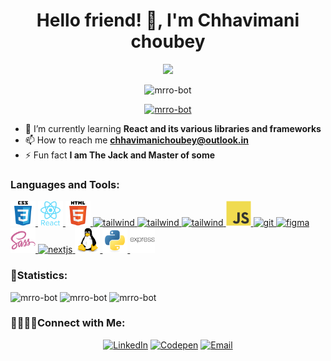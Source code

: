 <h1 align="center"> Hello friend! 🤖, I'm Chhavimani choubey </h1>

<p align='center'>
  <img src="https://i.pinimg.com/originals/16/fe/7e/16fe7e7fb6eebb3087b6dc418748ee56.gif" width="300"/>
</p>

<p align="center">
  <img src="https://komarev.com/ghpvc/?username=mrro-bot&label=Profile%20views&color=0e75b6&style=flat" alt="mrro-bot" />
</p>

<p align='center'>
  <a href="https://github.com/ryo-ma/github-profile-trophy">
    <img src="https://github-profile-trophy.vercel.app/?username=mrro-bot" alt="mrro-bot" />
  </a>
</p>

- 🌱 I’m currently learning **React and its various libraries and frameworks**
- 📫 How to reach me **<chhavimanichoubey@outlook.in>**
- ⚡ Fun fact **I am The Jack and Master of some**

<h3>Languages and Tools:</h3>

<p align="left">
<a href="https://www.w3schools.com/css/" target="_blank" rel="noreferrer"> <img src="https://raw.githubusercontent.com/devicons/devicon/master/icons/css3/css3-original-wordmark.svg" alt="css3" width="40" height="40"/> </a>
<a href="https://reactjs.org/" target="_blank" rel="noreferrer"> <img src="https://raw.githubusercontent.com/devicons/devicon/master/icons/react/react-original-wordmark.svg" alt="react" width="40" height="40"/> </a>
<a href="https://www.w3.org/html/" target="_blank" rel="noreferrer"> <img src="https://raw.githubusercontent.com/devicons/devicon/master/icons/html5/html5-original-wordmark.svg" alt="html5" width="40" height="40"/> </a>
<a href="https://tailwindcss.com/" target="_blank" rel="noreferrer"> <img src="https://www.vectorlogo.zone/logos/tailwindcss/tailwindcss-icon.svg" alt="tailwind" width="40" height="40"/> </a>
<a href="https://www.typescriptlang.org/" target="_blank" rel="noreferrer"> <img src="https://www.vectorlogo.zone/logos/typescriptlang/typescriptlang-icon.svg" alt="tailwind" width="40" height="40"/> </a>
<a href="https://graphql.org/" target="_blank" rel="noreferrer"> <img src="https://www.vectorlogo.zone/logos/graphql/graphql-icon.svg" alt="tailwind" width="40" height="40"/> </a>
<a href="https://developer.mozilla.org/en-US/docs/Web/JavaScript" target="_blank" rel="noreferrer"> <img src="https://raw.githubusercontent.com/devicons/devicon/master/icons/javascript/javascript-original.svg" alt="javascript" width="40" height="40"/> </a>
<a href="https://git-scm.com/" target="_blank" rel="noreferrer"> <img src="https://www.vectorlogo.zone/logos/git-scm/git-scm-icon.svg" alt="git" width="40" height="40"/> </a>
<a href="https://www.figma.com/" target="_blank" rel="noreferrer"> <img src="https://www.vectorlogo.zone/logos/figma/figma-icon.svg" alt="figma" width="40" height="40"/> </a>
<a href="https://sass-lang.com" target="_blank" rel="noreferrer"> <img src="https://raw.githubusercontent.com/devicons/devicon/master/icons/sass/sass-original.svg" alt="sass" width="40" height="40"/> </a>
<a href="https://nextjs.org/" target="_blank" rel="noreferrer"> <img src="https://cdn.worldvectorlogo.com/logos/nextjs-2.svg" alt="nextjs" width="40" height="40"/> </a>
<a href="https://www.linux.org/" target="_blank" rel="noreferrer"> <img src="https://raw.githubusercontent.com/devicons/devicon/master/icons/linux/linux-original.svg" alt="linux" width="40" height="40"/> </a>
<a href="https://www.python.org" target="_blank" rel="noreferrer"> <img src="https://raw.githubusercontent.com/devicons/devicon/master/icons/python/python-original.svg" alt="python" width="40" height="40"/> </a>
<a href="https://expressjs.com" target="_blank" rel="noreferrer"> <img src="https://raw.githubusercontent.com/devicons/devicon/master/icons/express/express-original-wordmark.svg" alt="express" width="40" height="40"/> </a>
</p>

<h3>📜Statistics:</h3>

<img src="https://github-readme-stats.vercel.app/api/top-langs?username=mrro-bot&show_icons=true&locale=en&layout=compact" alt="mrro-bot" />
<img src="https://github-readme-stats.vercel.app/api?username=mrro-bot&show_icons=true&locale=en" alt="mrro-bot" />
<img src="https://github-readme-streak-stats.herokuapp.com/?user=mrro-bot&" alt="mrro-bot" />

<h3>🫱🏽‍🫲🏽Connect with Me:</h3>

<p align="center">
  <a href="https://www.linkedin.com/in/cm-ch/"><img alt="LinkedIn" src="https://img.shields.io/badge/LinkedIn-Chhavimani%20choubey-blue?style=flat-square&logo=linkedin"></a>
  <a href="https://codepen.io/mr-ro13ot"><img alt="Codepen" src="https://img.shields.io/badge/Codepen-MrRobot-blue?style=flat-square&logo=codepen"></a>
  <a href="mailto:chhavimanichoubey@outlook.in"><img alt="Email" src="https://img.shields.io/badge/Email-chhavimanichoubey@outlook.in-blue?style=flat-square&logo=gmail"></a>
</p>
